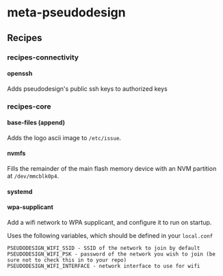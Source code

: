 # meta-pseudodesign

## Recipes

### recipes-connectivity

#### openssh

Adds pseudodesign's public ssh keys to authorized keys

### recipes-core

#### base-files (append)

Adds the logo ascii image to `/etc/issue`.

#### nvmfs

Fills the remainder of the main flash memory device with an NVM partition at `/dev/mmcblk0p4`.

#### systemd

#### wpa-supplicant

Add a wifi network to WPA supplicant, and configure it to run on startup.

Uses the following variables, which should be defined in your `local.conf`

```
PSEUDODESIGN_WIFI_SSID - SSID of the network to join by default
PSEUDODESIGN_WIFI_PSK - password of the network you wish to join (be sure not to check this in to your repo)
PSEUDODESIGN_WIFI_INTERFACE - network interface to use for wifi
```